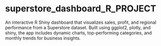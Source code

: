 # superstore_dashboard_R_PROJECT
An interactive R Shiny dashboard that visualizes sales, profit, and regional performance from a Superstore dataset. Built using ggplot2, plotly, and shiny, the app includes dynamic charts, top-performing categories, and monthly trends for business insights.
